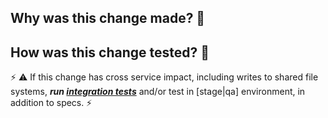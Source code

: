 ## Why was this change made? 🤔



## How was this change tested? 🤨

⚡ ⚠ If this change has cross service impact, including writes to shared file systems, ***run [integration tests](https://github.com/sul-dlss/infrastructure-integration-test)*** and/or test in [stage|qa] environment, in addition to specs. ⚡


